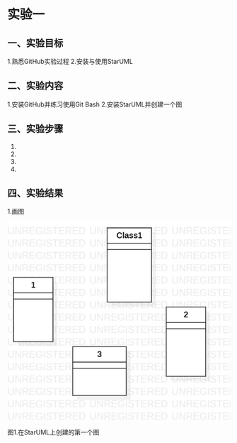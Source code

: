 ﻿# 实验一

## 一、实验目标

1.熟悉GitHub实验过程
2.安装与使用StarUML


## 二、实验内容

1.安装GitHub并练习使用Git Bash
2.安装StarUML并创建一个图

## 三、实验步骤

1.
2.
3.
4.

## 四、实验结果

1.画图

![第一个UML图](./model1.jpg)

图1.在StarUML上创建的第一个图
